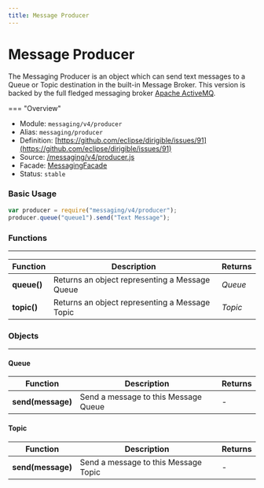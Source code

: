 ```yaml
---
title: Message Producer
---
```


Message Producer
===

The Messaging Producer is an object which can send text messages to a Queue or Topic destination in the built-in Message Broker. This version is backed by the full fledged messaging broker [Apache ActiveMQ](http://activemq.apache.org/).

=== "Overview"
- Module: `messaging/v4/producer`
- Alias: `messaging/producer`
- Definition: [https://github.com/eclipse/dirigible/issues/91](https://github.com/eclipse/dirigible/issues/91)
- Source: [/messaging/v4/producer.js](https://github.com/dirigiblelabs/api-messaging/blob/master/messaging/v4/producer.js)
- Facade: [MessagingFacade](https://github.com/eclipse/dirigible/blob/master/api/api-facade/api-messaging/src/main/java/org/eclipse/dirigible/api/v3/messaging/MessagingFacade.java)
- Status: `stable`


### Basic Usage

```javascript
var producer = require("messaging/v4/producer");
producer.queue("queue1").send("Text Message");
```

### Functions

---

Function     | Description | Returns
------------ | ----------- | --------
**queue()**   | Returns an object representing a Message Queue | *Queue*
**topic()**   | Returns an object representing a Message Topic | *Topic*


### Objects

---

#### Queue

Function     | Description | Returns
------------ | ----------- | --------
**send(message)**   | Send a message to this Message Queue | -


#### Topic

Function     | Description | Returns
------------ | ----------- | --------
**send(message)**   | Send a message to this Message Topic | -

